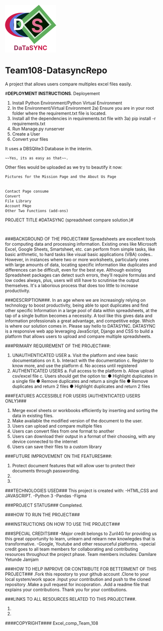 ![Team_108](ExcelComp/templates/static/images/logo.svg)

# Team108-DatasyncRepo

A project that allows users compare multiples excel files easily.


#**DEPLOYMENT INSTRUCTIONS**.
Deployement 

1) Install Python Environment/Python Virtual Environment
2) In the Environment/Virtual Environment
2a) Ensure you are in your root folder where the requirement.txt file is located.
3) Install all the dependencies in requirements.txt file with 
3a) pip install -r requirements.txt
4) Run Manage.py runserver
5) Create a User
6) Convert your files


It uses a DBSQlite3 Database in the interim.

	~~Yes, its as easy as that~~.
  
  
  Other files would be uploaded as we try to beautify it now:
```
Pictures for the Mission Page and the About Us Page


Contact Page consume
Convert
File Library
Account PAge
Other Two Functions (add-ons)
```

PROJECT TITLE
#DATASYNC (spreadsheet compare solution.)#

<a href="#"></a><img src="images/logo.svg" alt="" />

###BACKGROUND OF THE PROJECT###
Spreadsheets are excellent tools for computing data and processing information. Existing ones
like Microsoft Excel, Google Sheets, Smartsheet, etc. can perform from simple tasks, like basic
arithmetic, to hard tasks like visual basic applications (VBA) codes..
However, in instances where two or more worksheets, particularly ones with large amounts of
data, locating specific information like duplicates and differences can be difficult, even for the
best eye. Although existing Spreadsheet packages can detect such errors, they’ll require
formulas and low codes always, plus, users will still have to scrutinise the output themselves.
It's a laborious process that does too little to increase productivity.

###DESCRIPTION###.
In an age where we are increasingly relying on technology to boost productivity, being able to
spot duplicates and find other specific Information in a large pool of data within spreadsheets, at
the tap of a single button becomes a necessity. A tool like this gives data and information
professionals a great advantage, and competitive edge.
Which is where our solution comes in.
Please say hello to DATASYNC.
DATASYNC is a responsive web app leveraging JavaScript, Django and CSS to build a platform
that allows users to upload and compare multiple spreadsheets.

###PRIMARY REQUIREMENT OF THE PROJECT###:

1. UNAUTHENTICATED USER
   a. Visit the platform and view basic documentations on it.
   b. Interact with the documentation
   c. Register to know more, and use the platform
   d. No access until registered
2. AUTHENTICATED USERS
   a. Full access to the platform
   b. Allow upload csv/excel file
   c. Users should get the option to:
   ● Highlight duplicates in a single file
   ● Remove duplicates and return a single file
   ● Remove duplicates and return 2 files
   ● Highlight duplicates and return 2 files

###FEATURES ACCESSIBLE FOR USERS (AUTHENTICATED USERS ONLY)###

1. Merge excel sheets or workbooks efficiently by inserting and sorting the data in existing files.
2. Make available the modified version of the document to the user.
3. Users can upload and compare multiple files
4. Users can convert files from one format to another
5. Users can download their output in a format of their choosing, with any device connected to the internet
6. Users can save their files to a custom library

###FUTURE IMPROVEMENT ON THE FEATURES###:

1. Protect document features that will allow user to protect their documents through passwording.
2.
3.

###TECHNOLOGIES USED###
This project is created with:
-HTML,CSS and JAVASCRIPT.
-Python 3
-Pandas
-Figma

###PROJECT STATUS###
Completed.

###HOW TO RUN THE PROJECT###

###INSTRUCTIONS ON HOW TO USE THE PROJECT###

###SPECIAL CREDITS###
-Major credit belongs to ZuriI4G for providing us this great opportunity to learn, unlearn and relearn new knowlegdes that is transformative.
-Google, Youtube and other resourceful platforms.
-special credit goes to all team members for collaborating and contributing resources throughout the project phase.
Team members includes:
Damilare
Yetunde
Jamjam

###HOW TO HELP IMPROVE OR CONTRIBUTE FOR BETTERMENT OF THIS PROJECT###
.Fork this repostory to your github account
.Clone to your local system/work space
.Input your contribution and push to the cloned repository
.Make a pull request for incoporation.
.Add a readme file that explains your contributions.
Thank you for your contibutions.

###LINKS TO ALL RESOURCES RELATED TO THIS PROJECT###.

1.
2.

####COPYRIGHT####
Excel_comp_Team_108
